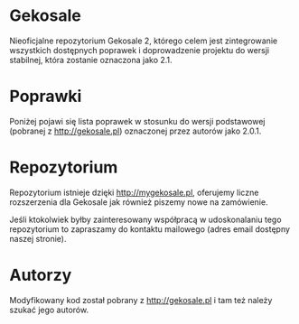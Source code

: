 Gekosale
========

Nieoficjalne repozytorium Gekosale 2, którego celem jest zintegrowanie wszystkich dostępnych poprawek i doprowadzenie projektu do wersji stabilnej, która zostanie oznaczona jako 2.1.

# Poprawki
Poniżej pojawi się lista poprawek w stosunku do wersji podstawowej (pobranej z http://gekosale.pl) oznaczonej przez autorów jako 2.0.1.

# Repozytorium
Repozytorium istnieje dzięki http://mygekosale.pl, oferujemy liczne rozszerzenia dla Gekosale jak również piszemy nowe na zamówienie.

Jeśli ktokolwiek byłby zainteresowany współpracą w udoskonalaniu tego repozytorium to zapraszamy do kontaktu mailowego (adres email dostępny naszej stronie).

# Autorzy
Modyfikowany kod został pobrany z http://gekosale.pl i tam też należy szukać jego autorów.
